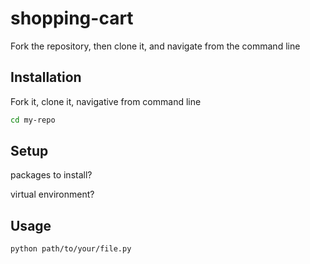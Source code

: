 # shopping-cart

Fork the repository, then clone it, and navigate from the command line

## Installation

Fork it, clone it, navigative from command line

```sh
cd my-repo
```

## Setup

packages to install?

virtual environment?

## Usage 
```sh
python path/to/your/file.py
```
